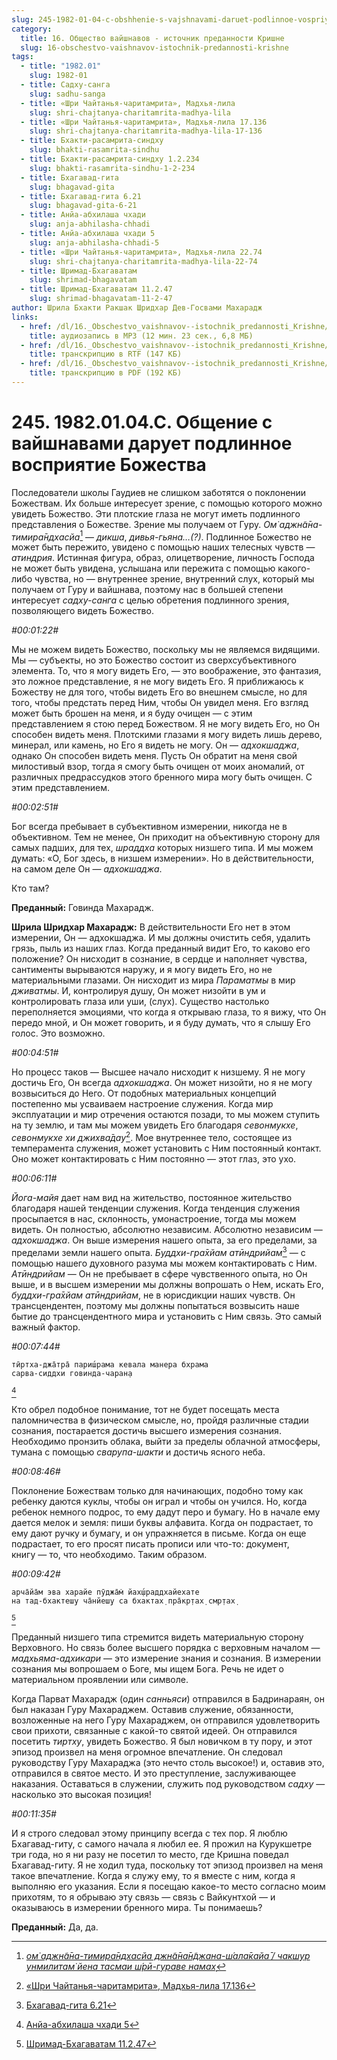 ```yaml
---
slug: 245-1982-01-04-c-obshhenie-s-vajshnavami-daruet-podlinnoe-vospriyatie-bozhestva
category:
  title: 16. Общество вайшнавов - источник преданности Кришне
  slug: 16-obschestvo-vaishnavov-istochnik-predannosti-krishne
tags:
  - title: "1982.01"
    slug: 1982-01
  - title: Садху-санга
    slug: sadhu-sanga
  - title: «Шри Чайтанья-чаритамрита», Мадхья-лила
    slug: shri-chajtanya-charitamrita-madhya-lila
  - title: «Шри Чайтанья-чаритамрита», Мадхья-лила 17.136
    slug: shri-chajtanya-charitamrita-madhya-lila-17-136
  - title: Бхакти-расамрита-синдху
    slug: bhakti-rasamrita-sindhu
  - title: Бхакти-расамрита-синдху 1.2.234
    slug: bhakti-rasamrita-sindhu-1-2-234
  - title: Бхагавад-гита
    slug: bhagavad-gita
  - title: Бхагавад-гита 6.21
    slug: bhagavad-gita-6-21
  - title: Анйа-абхилаша чхади
    slug: anja-abhilasha-chhadi
  - title: Анйа-абхилаша чхади 5
    slug: anja-abhilasha-chhadi-5
  - title: «Шри Чайтанья-чаритамрита», Мадхья-лила 22.74
    slug: shri-chajtanya-charitamrita-madhya-lila-22-74
  - title: Шримад-Бхагаватам
    slug: shrimad-bhagavatam
  - title: Шримад-Бхагаватам 11.2.47
    slug: shrimad-bhagavatam-11-2-47
author: Шрила Бхакти Ракшак Шридхар Дев-Госвами Махарадж
links:
  - href: /dl/16._Obschestvo_vaishnavov--istochnik_predannosti_Krishne/245_1982.01.04.C_SridharMj_Obwenie_s_vayshnavami_daruet_podlinnoe_vospriyatie_Bojestva.mp3
    title: аудиозапись в MP3 (12 мин. 23 сек., 6,8 МБ)
  - href: /dl/16._Obschestvo_vaishnavov--istochnik_predannosti_Krishne/245_1982.01.04.C_SridharMj_Obwenie_s_vayshnavami_daruet_podlinnoe_vospriyatie_Bojestva.rtf
    title: транскрипцию в RTF (147 КБ)
  - href: /dl/16._Obschestvo_vaishnavov--istochnik_predannosti_Krishne/245_1982.01.04.C_SridharMj_Obwenie_s_vayshnavami_daruet_podlinnoe_vospriyatie_Bojestva.pdf
    title: транскрипцию в PDF (192 КБ)
---
```


# 245. 1982.01.04.C. Общение с вайшнавами дарует подлинное восприятие Божества

Последователи школы Гаудиев не слишком заботятся о поклонении Божествам. Их больше интересует зрение, с помощью которого можно увидеть Божество. Эти плотские глаза не могут иметь подлинного представления о Божестве. Зрение мы получаем от Гуру. *Ом̇ аджн̃а̄на-тимира̄ндхасйа*[^_ftn1] — *дикша*, *дивья-гьяна…(?)*. Подлинное Божество не может быть пережито, увидено с помощью наших телесных чувств — *атиндрия*. Истинная фигура, образ, олицетворение, личность Господа не может быть увидена, услышана или пережита с помощью какого-либо чувства, но — внутреннее зрение, внутренний слух, который мы получаем от Гуру и вайшнава, поэтому нас в большей степени интересует *садху-санга* с целью обретения подлинного зрения, позволяющего видеть Божество.

*#00:01:22#*

Мы не можем видеть Божество, поскольку мы не являемся видящими. Мы — субъекты, но это Божество состоит из сверхсубъективного элемента. То, что я могу видеть Его, — это воображение, это фантазия, это ложное представление, я не могу видеть Его. Я приближаюсь к Божеству не для того, чтобы видеть Его во внешнем смысле, но для того, чтобы предстать перед Ним, чтобы Он увидел меня. Его взгляд может быть брошен на меня, и я буду очищен — с этим представлением я стою перед Божеством. Я не могу видеть Его, но Он способен видеть меня. Плотскими глазами я могу видеть лишь дерево, минерал, или камень, но Его я видеть не могу. Он — *адхокшаджа*, однако Он способен видеть меня. Пусть Он обратит на меня свой милостивый взор, тогда я смогу быть очищен от моих аномалий, от различных предрассудков этого бренного мира могу быть очищен. С этим представлением.

*#00:02:51#*

Бог всегда пребывает в субъективном измерении, никогда не в объективном. Тем не менее, Он приходит на объективную сторону для самых падших, для тех, *шраддха* которых низшего типа. И мы можем думать: «О, Бог здесь, в низшем измерении». Но в действительности, на самом деле Он — *адхокшаджа*.

Кто там?

**Преданный:** Говинда Махарадж.

**Шрила Шридхар Махарадж:** В действительности Его нет в этом измерении, Он — адхокшаджа. И мы должны очистить себя, удалить грязь, пыль из наших глаз. Когда преданный видит Его, то каково его положение? Он нисходит в сознание, в сердце и наполняет чувства, сантименты вырываются наружу, и я могу видеть Его, но не материальными глазами. Он нисходит из мира *Параматмы* в мир *дживатмы*. И, контролируя душу, Он может низойти в ум и контролировать глаза или уши, (слух). Существо настолько переполняется эмоциями, что когда я открываю глаза, то я вижу, что Он передо мной, и Он может говорить, и я буду думать, что я слышу Его голос. Это возможно.

*#00:04:51#*

Но процесс таков — Высшее начало нисходит к низшему. Я не могу достичь Его, Он всегда *адхокшаджа*. Он может низойти, но я не могу возвыситься до Него. От подобных материальных концепций постепенно мы усваиваем настроение служения. Когда мир эксплуатации и мир отречения остаются позади, то мы можем ступить на ту землю, и там мы можем увидеть Его благодаря *севонмукхе*, *севонмукхе хи джихва̄дау*[^_ftn2]. Мое внутреннее тело, состоящее из темперамента служения, может установить с Ним постоянный контакт. Оно может контактировать с Ним постоянно — этот глаз, это ухо.

*#00:06:11#*

*Йога-майя* дает нам вид на жительство, постоянное жительство благодаря нашей тенденции служения. Когда тенденция служения просыпается в нас, склонность, умонастроение, тогда мы можем видеть. Он полностью, абсолютно независим. Абсолютно независим — *адхокшаджа*. Он выше измерения нашего опыта, за его пределами, за пределами земли нашего опыта. *Буддхи-гра̄хйам атӣндрийам*[^_ftn3] — с помощью нашего духовного разума мы можем контактировать с Ним. *Атӣндрийам* — Он не пребывает в сфере чувственного опыта, но Он выше, и в высшем измерении мы должны вопрошать о Нем, искать Его, *буддхи-гра̄хйам атӣндрийам*, не в юрисдикции наших чувств. Он трансцендентен, поэтому мы должны попытаться возвысить наше бытие до трансцендентного мира и установить с Ним связь. Это самый важный фактор.

*#00:07:44#*

    тӣртха-джа̄тра̄ париш́рама кевала манера бхрама
    сарва-сиддхи говинда-чаран̣а
[^_ftn4]

Кто обрел подобное понимание, тот не будет посещать места паломничества в физическом смысле, но, пройдя различные стадии сознания, постарается достичь высшего измерения сознания. Необходимо пронзить облака, выйти за пределы облачной атмосферы, тумана с помощью *сварупа-шакти* и достичь ясного неба.

*#00:08:46#*

Поклонение Божествам только для начинающих, подобно тому как ребенку даются куклы, чтобы он играл и чтобы он учился. Но, когда ребенок немного подрос, то ему дадут перо и бумагу. Но в начале ему дается мелок и земля: пиши буквы алфавита. Когда он подрастает, то ему дают ручку и бумагу, и он упражняется в письме. Когда он еще подрастает, то его просят писать прописи или что-то: документ, книгу — то, что необходимо. Таким образом.

*#00:09:42#*

    арча̄йа̄м эва харайе пӯджа̄м̇ йах̣ш́раддхайехате
    на тад-бхактеш̣у ча̄нйеш̣у са бхактах̣ пра̄кр̣тах̣ смр̣тах̣
[^_ftn5]

Преданный низшего типа стремится видеть материальную сторону Верховного. Но связь более высшего порядка с верховным началом — *мадхьяма-адхикари* — это измерение знания и сознания. В измерении сознания мы вопрошаем о Боге, мы ищем Бога. Речь не идет о материальном проявлении или символе.

Когда Парват Махарадж (один *санньяси*) отправился в Бадринараян, он был наказан Гуру Махараджем. Оставив служение, обязанности, возложенные на него Гуру Махараджем, он отправился удовлетворить свои прихоти, связанные с какой-то святой идеей. Он отправился посетить *тиртху*, увидеть Божество. Я был новичком в ту пору, и этот эпизод произвел на меня огромное впечатление. Он следовал руководству Гуру Махараджа (это нечто столь высокое!) и, оставив это, отправился в святое место. И это преступление, заслуживающее наказания. Оставаться в служении, служить под руководством *садху* — насколько это высокая позиция!

*#00:11:35#*

И я строго следовал этому принципу всегда с тех пор. Я люблю Бхагавад-гиту, с самого начала я любил ее. Я прожил на Курукшетре три года, но я ни разу не посетил то место, где Кришна поведал Бхагавад-гиту. Я не ходил туда, поскольку тот эпизод произвел на меня такое впечатление. Когда я служу ему, то я вместе с ним, когда я выполняю его указания. Если я посещаю какое-то место согласно моим прихотям, то я обрываю эту связь — связь с Вайкунтхой — и оказываюсь в измерении бренного мира. Ты понимаешь?

**Преданный:** Да, да.



[^_ftn1]: [*ом̇ аджн̃а̄на-тимира̄ндхасйа джн̃а̄на̄н̃джана-ш́ала̄кайа̄ / чакш̣ур унмилитам̇ йена тасмаи ш́рӣ-гураве намах̣*](../notes/shloka/om-adzhnana-timirandhasja-dzhnanandzhana-shalakaja.md)

[^_ftn2]: [«Шри Чайтанья-чаритамрита», Мадхья-лила 17.136](../notes/shri-chajtanya-charitamrita-madhya-lila/shri-chajtanya-charitamrita-madhya-lila-17-136.md)

[^_ftn3]: [Бхагавад-гита 6.21](../notes/bhagavad-gita/bhagavad-gita-6-21.md)

[^_ftn4]: [Анйа-абхилаша чхади 5](../notes/anja-abhilasha-chhadi/anja-abhilasha-chhadi-5.md)

[^_ftn5]: [Шримад-Бхагаватам 11.2.47](../notes/shrimad-bhagavatam/shrimad-bhagavatam-11-2-47.md)
